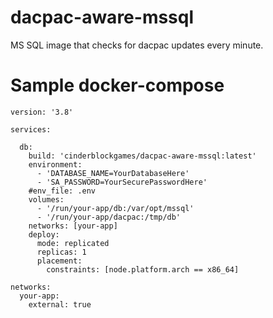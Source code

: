 # dacpac-aware-mssql
MS SQL image that checks for dacpac updates every minute.

# Sample docker-compose

```
version: '3.8'

services:

  db:
    build: 'cinderblockgames/dacpac-aware-mssql:latest'
    environment:
      - 'DATABASE_NAME=YourDatabaseHere'
      - 'SA_PASSWORD=YourSecurePasswordHere'
    #env_file: .env
    volumes:
      - '/run/your-app/db:/var/opt/mssql'
      - '/run/your-app/dacpac:/tmp/db'
    networks: [your-app]
    deploy:
      mode: replicated
      replicas: 1
      placement:
        constraints: [node.platform.arch == x86_64]

networks:
  your-app:
    external: true
```

